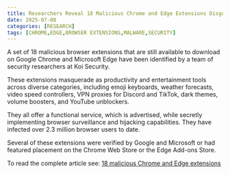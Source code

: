 ```yaml
---
title: Researchers Reveal 18 Malicious Chrome and Edge Extensions Disguised as Everyday Tools
date: 2025-07-08
categories: [RESEARCH]
tags: [CHROME,EDGE,BROWSER EXTENSIONS,MALWARE,SECURITY]
---
```


A set of 18 malicious browser extensions that are still available to download on Google Chrome and Microsoft Edge have been identified by a team of security researchers at Koi Security.

These extensions masquerade as productivity and entertainment tools across diverse categories, including emoji keyboards, weather forecasts, video speed controllers, VPN proxies for Discord and TikTok, dark themes, volume boosters, and YouTube unblockers.

They all offer a functional service, which is advertised, while secretly implementing browser surveillance and hijacking capabilities. They have infected over 2.3 million browser users to date.

Several of these extensions were verified by Google and Microsoft or had featured placement on the Chrome Web Store or the Edge Add-ons Store.

To read the complete article see: [18 malicious Chrome and Edge extensions](https://www.infosecurity-magazine.com/news/18-malicious-chrome-edge-extensions/) 